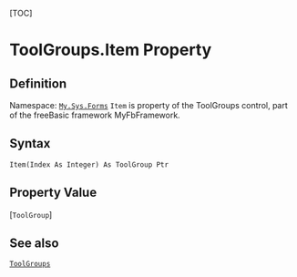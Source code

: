 [TOC]
# ToolGroups.Item Property

## Definition
Namespace: [`My.Sys.Forms`](My.Sys.Forms.md)
`Item` is property of the ToolGroups control, part of the freeBasic framework MyFbFramework.
## Syntax
```freeBasic
Item(Index As Integer) As ToolGroup Ptr
```
## Property Value
[`ToolGroup`]
## See also
[`ToolGroups`](ToolGroups.md)
